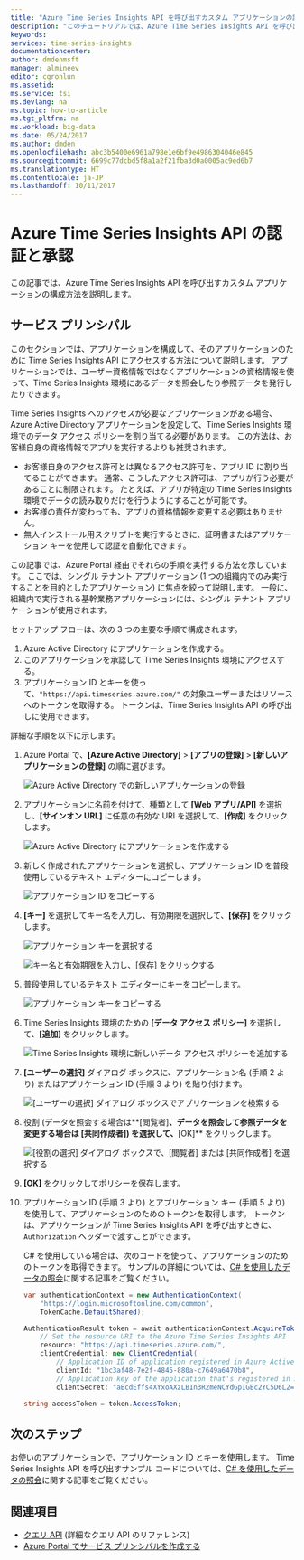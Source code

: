 ```yaml
---
title: "Azure Time Series Insights API を呼び出すカスタム アプリケーションの認証と承認を構成する | Microsoft Docs"
description: "このチュートリアルでは、Azure Time Series Insights API を呼び出すカスタム アプリケーションの認証と承認を構成する方法を説明します。"
keywords: 
services: time-series-insights
documentationcenter: 
author: dmdenmsft
manager: almineev
editor: cgronlun
ms.assetid: 
ms.service: tsi
ms.devlang: na
ms.topic: how-to-article
ms.tgt_pltfrm: na
ms.workload: big-data
ms.date: 05/24/2017
ms.author: dmden
ms.openlocfilehash: abc3b5400e6961a798e1e6bf9e4986304046e845
ms.sourcegitcommit: 6699c77dcbd5f8a1a2f21fba3d0a0005ac9ed6b7
ms.translationtype: HT
ms.contentlocale: ja-JP
ms.lasthandoff: 10/11/2017
---
```

# <a name="authentication-and-authorization-for-azure-time-series-insights-api"></a>Azure Time Series Insights API の認証と承認

この記事では、Azure Time Series Insights API を呼び出すカスタム アプリケーションの構成方法を説明します。

## <a name="service-principal"></a>サービス プリンシパル

このセクションでは、アプリケーションを構成して、そのアプリケーションのために Time Series Insights API にアクセスする方法について説明します。 アプリケーションでは、ユーザー資格情報ではなくアプリケーションの資格情報を使って、Time Series Insights 環境にあるデータを照会したり参照データを発行したりできます。

Time Series Insights へのアクセスが必要なアプリケーションがある場合、Azure Active Directory アプリケーションを設定して、Time Series Insights 環境でのデータ アクセス ポリシーを割り当てる必要があります。 この方法は、お客様自身の資格情報でアプリを実行するよりも推奨されます。

* お客様自身のアクセス許可とは異なるアクセス許可を、アプリ ID に割り当てることができます。 通常、こうしたアクセス許可は、アプリが行う必要があることに制限されます。 たとえば、アプリが特定の Time Series Insights 環境でデータの読み取りだけを行うようにすることが可能です。
* お客様の責任が変わっても、アプリの資格情報を変更する必要はありません。
* 無人インストール用スクリプトを実行するときに、証明書またはアプリケーション キーを使用して認証を自動化できます。

この記事では、Azure Portal 経由でそれらの手順を実行する方法を示しています。 ここでは、シングル テナント アプリケーション (1 つの組織内でのみ実行することを目的としたアプリケーション) に焦点を絞って説明します。 一般に、組織内で実行される基幹業務アプリケーションには、シングル テナント アプリケーションが使用されます。

セットアップ フローは、次の 3 つの主要な手順で構成されます。

1. Azure Active Directory にアプリケーションを作成する。
2. このアプリケーションを承認して Time Series Insights 環境にアクセスする。
3. アプリケーション ID とキーを使って、`"https://api.timeseries.azure.com/"` の対象ユーザーまたはリソースへのトークンを取得する。 トークンは、Time Series Insights API の呼び出しに使用できます。

詳細な手順を以下に示します。

1. Azure Portal で、**[Azure Active Directory]** > **[アプリの登録]** > **[新しいアプリケーションの登録]** の順に選びます。

   ![Azure Active Directory での新しいアプリケーションの登録](media/authentication-and-authorization/active-directory-new-application-registration.png)  

2. アプリケーションに名前を付けて、種類として **[Web アプリ/API]** を選択し、**[サインオン URL]** に任意の有効な URI を選択して、**[作成]** をクリックします。

   ![Azure Active Directory にアプリケーションを作成する](media/authentication-and-authorization/active-directory-create-web-api-application.png)

3. 新しく作成されたアプリケーションを選択し、アプリケーション ID を普段使用しているテキスト エディターにコピーします。

   ![アプリケーション ID をコピーする](media/authentication-and-authorization/active-directory-copy-application-id.png)

4. **[キー]** を選択してキー名を入力し、有効期限を選択して、**[保存]** をクリックします。

   ![アプリケーション キーを選択する](media/authentication-and-authorization/active-directory-application-keys.png)

   ![キー名と有効期限を入力し、[保存] をクリックする](media/authentication-and-authorization/active-directory-application-keys-save.png)

5. 普段使用しているテキスト エディターにキーをコピーします。

   ![アプリケーション キーをコピーする](media/authentication-and-authorization/active-directory-copy-application-key.png)

6. Time Series Insights 環境のための **[データ アクセス ポリシー]** を選択して、**[追加]** をクリックします。

   ![Time Series Insights 環境に新しいデータ アクセス ポリシーを追加する](media/authentication-and-authorization/time-series-insights-data-access-policies-add.png)

7. **[ユーザーの選択]** ダイアログ ボックスに、アプリケーション名 (手順 2 より) またはアプリケーション ID (手順 3 より) を貼り付けます。

   ![[ユーザーの選択] ダイアログ ボックスでアプリケーションを検索する](media/authentication-and-authorization/time-series-insights-data-access-policies-select-user.png)

8. 役割 (データを照会する場合は**[閲覧者]**、データを照会して参照データを変更する場合は **[共同作成者]**) を選択して、**[OK]** をクリックします。

   ![[役割の選択] ダイアログ ボックスで、[閲覧者] または [共同作成者] を選択する](media/authentication-and-authorization/time-series-insights-data-access-policies-select-role.png)

9. **[OK]** をクリックしてポリシーを保存します。

10. アプリケーション ID (手順 3 より) とアプリケーション キー (手順 5 より) を使用して、アプリケーションのためのトークンを取得します。 トークンは、アプリケーションが Time Series Insights API を呼び出すときに、`Authorization` ヘッダーで渡すことができます。

    C# を使用している場合は、次のコードを使って、アプリケーションのためのトークンを取得できます。 サンプルの詳細については、[C# を使用したデータの照会](time-series-insights-query-data-csharp.md)に関する記事をご覧ください。

    ```csharp
    var authenticationContext = new AuthenticationContext(
        "https://login.microsoftonline.com/common",
        TokenCache.DefaultShared);

    AuthenticationResult token = await authenticationContext.AcquireTokenAsync(
        // Set the resource URI to the Azure Time Series Insights API
        resource: "https://api.timeseries.azure.com/", 
        clientCredential: new ClientCredential(
            // Application ID of application registered in Azure Active Directory
            clientId: "1bc3af48-7e2f-4845-880a-c7649a6470b8", 
            // Application key of the application that's registered in Azure Active Directory
            clientSecret: "aBcdEffs4XYxoAXzLB1n3R2meNCYdGpIGBc2YC5D6L2="));

    string accessToken = token.AccessToken;
    ```

## <a name="next-steps"></a>次のステップ

お使いのアプリケーションで、アプリケーション ID とキーを使用します。 Time Series Insights API を呼び出すサンプル コードについては、[C# を使用したデータの照会](time-series-insights-query-data-csharp.md)に関する記事をご覧ください。

## <a name="see-also"></a>関連項目

* [クエリ API](/rest/api/time-series-insights/time-series-insights-reference-queryapi) (詳細なクエリ API のリファレンス)
* [Azure Portal でサービス プリンシパルを作成する](../azure-resource-manager/resource-group-create-service-principal-portal.md)
